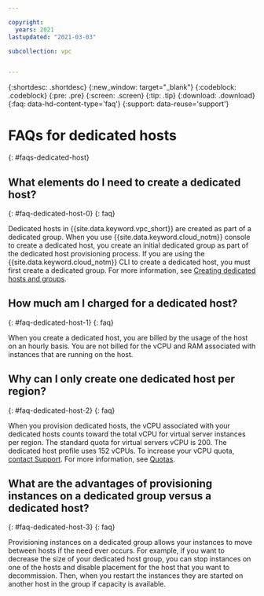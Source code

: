 ```yaml
---

copyright:
  years: 2021
lastupdated: "2021-03-03"

subcollection: vpc


---
```


{:shortdesc: .shortdesc}
{:new_window: target="_blank"}
{:codeblock: .codeblock}
{:pre: .pre}
{:screen: .screen}
{:tip: .tip}
{:download: .download}
{:faq: data-hd-content-type='faq'}
{:support: data-reuse='support'}

# FAQs for dedicated hosts
{: #faqs-dedicated-host}

## What elements do I need to create a dedicated host?
{: #faq-dedicated-host-0}
{: faq}

Dedicated hosts in {{site.data.keyword.vpc_short}} are created as part of a dedicated group. When you use {{site.data.keyword.cloud_notm}} 
console to create a dedicated host, you create an initial dedicated group as part of the dedicated host provisioning process. 
If you are using the {{site.data.keyword.cloud_notm}} CLI to create a dedicated host, you must first create a dedicated group. 
For more information, see [Creating dedicated hosts and groups](/docs/vpc?topic=vpc-creating-dedicated-hosts-instances). 

## How much am I charged for a dedicated host?
{: #faq-dedicated-host-1}
{: faq}

When you create a dedicated host, you are billed by the usage of the host on an hourly basis. You are not billed for the vCPU and RAM associated with instances that are running on the host. 
 
## Why can I only create one dedicated host per region?
{: #faq-dedicated-host-2}
{: faq}

When you provision dedicated hosts, the vCPU associated with your dedicated hosts counts toward the total vCPU for virtual 
server instances per region. The standard quota for virtual servers vCPU is 200. The dedicated host profile uses 152 vCPUs. 
To increase your vCPU quota, [contact Support](/docs/get-support?topic=get-support-using-avatar). For more information, see [Quotas](/docs/vpc?topic=vpc-quotas#vpcquotas).  

## What are the advantages of provisioning instances on a dedicated group versus a dedicated host?
{: #faq-dedicated-host-3}
{: faq}

Provisioning instances on a dedicated group allows your instances to move between hosts if the need ever occurs. For example, if you want to decrease the size of your dedicated host group, you can stop instances on one of the hosts and disable placement for the host that you want to decommission. Then, when you restart the instances they are started on another host in the group if capacity is available. 
